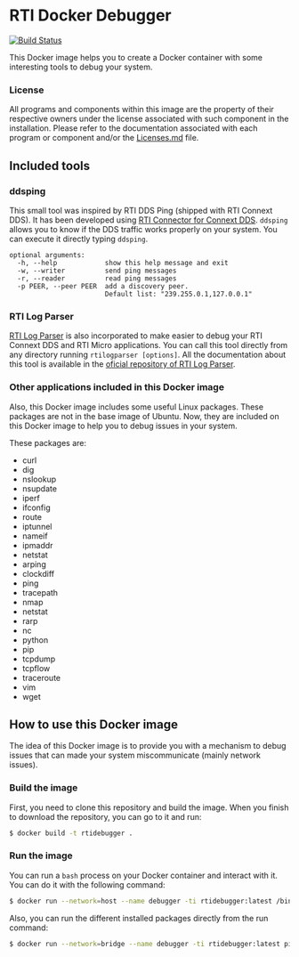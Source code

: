 # RTI Docker Debugger

[![Build Status](https://travis-ci.org/rticommunity/rticonnextdds-docker-debugger.svg?branch=master)](https://travis-ci.org/rticommunity/rticonnextdds-docker-debugger)

This Docker image helps you to create a Docker container with some interesting
tools to debug your system.

### License
All programs and components within this image are the property of their
respective owners under the license associated with such component in the
installation. Please refer to the documentation associated with each program
or component and/or the [Licenses.md](Licenses.md) file.

## Included tools

### ddsping

This small tool was inspired by RTI DDS Ping (shipped with RTI Connext DDS).
It has been developed using [RTI Connector for Connext DDS](https://github.com/rticommunity/rticonnextdds-connector). ``ddsping``
allows you to know if the DDS traffic works properly on your
system. You can execute it directly typing ``ddsping``.

```shell
optional arguments:
  -h, --help            show this help message and exit
  -w, --writer          send ping messages
  -r, --reader          read ping messages
  -p PEER, --peer PEER  add a discovery peer.
                        Default list: "239.255.0.1,127.0.0.1"
```

### RTI Log Parser

[RTI Log Parser](https://github.com/rticommunity/rticonnextdds-logparser)
is also incorporated to make easier to debug your RTI Connext DDS and RTI
Micro applications. You can call this tool directly from any directory
running ``rtilogparser [options]``. All the documentation about this tool is
available in the
[oficial repository of RTI Log Parser](https://github.com/rticommunity/rticonnextdds-logparser).

### Other applications included in this Docker image

Also, this Docker image includes some useful Linux packages.
These packages are not in the base image of Ubuntu. Now, they are included on
this Docker image to help you to debug issues in your system.

These packages are:

- curl
- dig
- nslookup
- nsupdate
- iperf
- ifconfig
- route
- iptunnel
- nameif
- ipmaddr
- netstat
- arping
- clockdiff
- ping
- tracepath
- nmap
- netstat
- rarp
- nc
- python
- pip
- tcpdump
- tcpflow
- traceroute
- vim
- wget

## How to use this Docker image

The idea of this Docker image is to provide you with a mechanism to debug
issues that can made your system miscommunicate (mainly network issues).

### Build the image
First, you need to clone this repository and build the image.
When you finish to download the repository, you can go to it and run:

```bash
$ docker build -t rtidebugger .
```

### Run the image

You can run a ``bash`` process on your Docker container and interact with it.
You can do it with the following command:

```bash
$ docker run --network=host --name debugger -ti rtidebugger:latest /bin/bash
```

Also, you can run the different installed packages directly from the run command:

```bash
$ docker run --network=bridge --name debugger -ti rtidebugger:latest ping rti.com
```